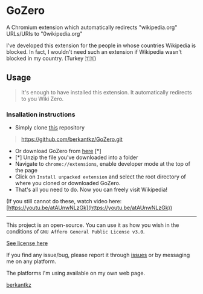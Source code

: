 ﻿# GoZero

A Chromium extension which automatically redirects "wikipedia.org" URLs/URIs to "0wikipedia.org"

I've developed this extension for the people in whose countries Wikipedia is blocked. In fact, I wouldn't need such an extension if Wikipedia wasn't blocked in my country. (Turkey 🇹🇷)


## Usage

>It's enough to have installed this extension. It automatically redirects to you Wiki Zero.

### Insallation instructions

* Simply clone [this](https://github.com/berkantkz/GoZero) repository 
> https://github.com/berkantkz/GoZero.git
* Or download GoZero from [here](https://github.com/berkantkz/GoZero/archive/master.zip) [*]
* [*] Unzip the file you've downloaded into a folder
* Navigate to ``` chrome://extensions ```, enable developer mode at the top of the page
* Click on ```Install unpacked extension``` and select the root directory of where you cloned or downloaded GoZero.
* That's all you need to do. Now you can freely visit Wikipedia!

(If you still cannot do these, watch video here: [https://youtu.be/atAUnwNLzGk](https://youtu.be/atAUnwNLzGk))

---
This project is an open-source. You can use it as how you wish in the conditions of ```GNU Affero General Public License v3.0```.

[See license here](https://github.com/berkantkz/GoZero/blob/master/LICENSE)

If you find any issue/bug, please report it through [issues](https://github.com/berkantkz/GoZero/issues) or by messaging me on any platform.

The platforms I'm using available on my own web page.

[berkantkz](https://berkantkz.github.io)
